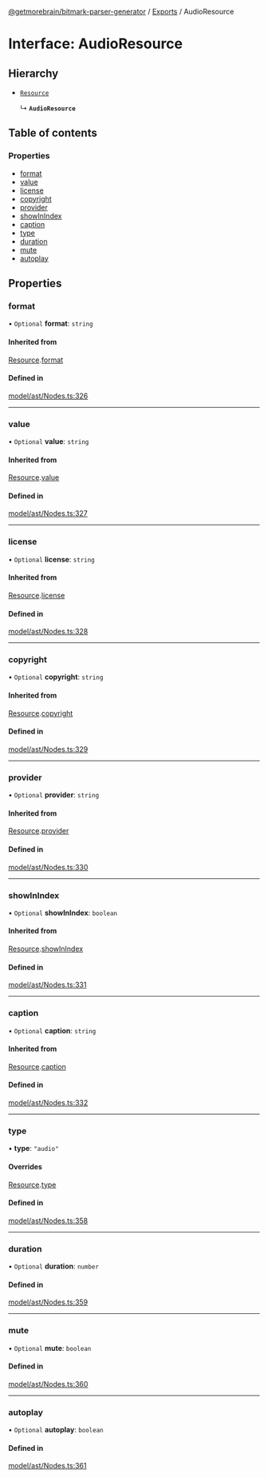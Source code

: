 [@getmorebrain/bitmark-parser-generator](../API.md) / [Exports](../modules.md) / AudioResource

# Interface: AudioResource

## Hierarchy

- [`Resource`](Resource.md)

  ↳ **`AudioResource`**

## Table of contents

### Properties

- [format](AudioResource.md#format)
- [value](AudioResource.md#value)
- [license](AudioResource.md#license)
- [copyright](AudioResource.md#copyright)
- [provider](AudioResource.md#provider)
- [showInIndex](AudioResource.md#showInIndex)
- [caption](AudioResource.md#caption)
- [type](AudioResource.md#type)
- [duration](AudioResource.md#duration)
- [mute](AudioResource.md#mute)
- [autoplay](AudioResource.md#autoplay)

## Properties

### format

• `Optional` **format**: `string`

#### Inherited from

[Resource](Resource.md).[format](Resource.md#format)

#### Defined in

[model/ast/Nodes.ts:326](https://github.com/getMoreBrain/bitmark-parser-generator/blob/9ddf9e2/src/model/ast/Nodes.ts#L326)

___

### value

• `Optional` **value**: `string`

#### Inherited from

[Resource](Resource.md).[value](Resource.md#value)

#### Defined in

[model/ast/Nodes.ts:327](https://github.com/getMoreBrain/bitmark-parser-generator/blob/9ddf9e2/src/model/ast/Nodes.ts#L327)

___

### license

• `Optional` **license**: `string`

#### Inherited from

[Resource](Resource.md).[license](Resource.md#license)

#### Defined in

[model/ast/Nodes.ts:328](https://github.com/getMoreBrain/bitmark-parser-generator/blob/9ddf9e2/src/model/ast/Nodes.ts#L328)

___

### copyright

• `Optional` **copyright**: `string`

#### Inherited from

[Resource](Resource.md).[copyright](Resource.md#copyright)

#### Defined in

[model/ast/Nodes.ts:329](https://github.com/getMoreBrain/bitmark-parser-generator/blob/9ddf9e2/src/model/ast/Nodes.ts#L329)

___

### provider

• `Optional` **provider**: `string`

#### Inherited from

[Resource](Resource.md).[provider](Resource.md#provider)

#### Defined in

[model/ast/Nodes.ts:330](https://github.com/getMoreBrain/bitmark-parser-generator/blob/9ddf9e2/src/model/ast/Nodes.ts#L330)

___

### showInIndex

• `Optional` **showInIndex**: `boolean`

#### Inherited from

[Resource](Resource.md).[showInIndex](Resource.md#showInIndex)

#### Defined in

[model/ast/Nodes.ts:331](https://github.com/getMoreBrain/bitmark-parser-generator/blob/9ddf9e2/src/model/ast/Nodes.ts#L331)

___

### caption

• `Optional` **caption**: `string`

#### Inherited from

[Resource](Resource.md).[caption](Resource.md#caption)

#### Defined in

[model/ast/Nodes.ts:332](https://github.com/getMoreBrain/bitmark-parser-generator/blob/9ddf9e2/src/model/ast/Nodes.ts#L332)

___

### type

• **type**: ``"audio"``

#### Overrides

[Resource](Resource.md).[type](Resource.md#type)

#### Defined in

[model/ast/Nodes.ts:358](https://github.com/getMoreBrain/bitmark-parser-generator/blob/9ddf9e2/src/model/ast/Nodes.ts#L358)

___

### duration

• `Optional` **duration**: `number`

#### Defined in

[model/ast/Nodes.ts:359](https://github.com/getMoreBrain/bitmark-parser-generator/blob/9ddf9e2/src/model/ast/Nodes.ts#L359)

___

### mute

• `Optional` **mute**: `boolean`

#### Defined in

[model/ast/Nodes.ts:360](https://github.com/getMoreBrain/bitmark-parser-generator/blob/9ddf9e2/src/model/ast/Nodes.ts#L360)

___

### autoplay

• `Optional` **autoplay**: `boolean`

#### Defined in

[model/ast/Nodes.ts:361](https://github.com/getMoreBrain/bitmark-parser-generator/blob/9ddf9e2/src/model/ast/Nodes.ts#L361)
